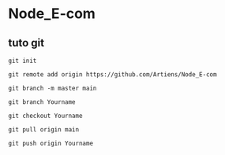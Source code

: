 # Node_E-com
## tuto git
`git init`

`git remote add origin https://github.com/Artiens/Node_E-com`

`git branch -m master main`

`git branch Yourname`

`git checkout Yourname`

`git pull origin main`

`git push origin Yourname`

